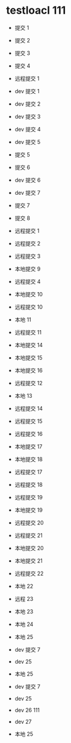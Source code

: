 # testloacl 111

- 提交 1

- 提交 2

- 提交 3

- 提交 4

- 远程提交 1

- dev 提交 1

- dev 提交 2

- dev 提交 3

- dev 提交 4

- dev 提交 5

- 提交 5
- 提交 6

- dev 提交 6

- dev 提交 7
- 提交 7

- 提交 8
- 远程提交 1

- 远程提交 2

- 远程提交 3
- 本地提交 9

- 远程提交 4

- 本地提交 10
- 远程提交 10
- 本地 11

- 远程提交 11

- 本地提交 14

- 本地提交 15

- 本地提交 16
- 远程提交 12
- 本地 13

- 远程提交 14

- 远程提交 15

- 远程提交 16

- 本地提交 17

- 本地提交 18
- 远程提交 17

- 远程提交 18

- 远程提交 19
- 本地提交 19

- 远程提交 20
- 远程提交 21
- 本地提交 20
- 本地提交 21
- 远程提交 22

- 本地 22
- 远程 23
- 本地 23
- 本地 24

- 本地 25
- dev 提交 7
- dev 25
- 本地 25
- dev 提交 7
- dev 25
- dev 26 111
- dev 27
- 本地 25
